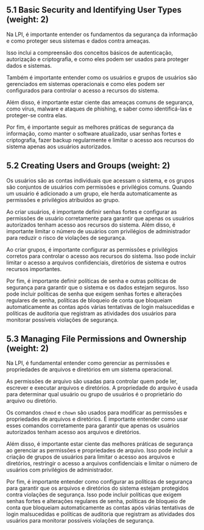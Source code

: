 
## 5.1 Basic Security and Identifying User Types (weight: 2)

Na LPI, é importante entender os fundamentos da segurança da informação e como proteger seus sistemas e dados contra ameaças.

Isso inclui a compreensão dos conceitos básicos de autenticação, autorização e criptografia, e como eles podem ser usados para proteger dados e sistemas.

Também é importante entender como os usuários e grupos de usuários são gerenciados em sistemas operacionais e como eles podem ser configurados para controlar o acesso a recursos do sistema.

Além disso, é importante estar ciente das ameaças comuns de segurança, como vírus, malware e ataques de phishing, e saber como identificá-las e proteger-se contra elas.

Por fim, é importante seguir as melhores práticas de segurança da informação, como manter o software atualizado, usar senhas fortes e criptografia, fazer backup regularmente e limitar o acesso aos recursos do sistema apenas aos usuários autorizados.


## 5.2 Creating Users and Groups (weight: 2)

Os usuários são as contas individuais que acessam o sistema, e os grupos são conjuntos de usuários com permissões e privilégios comuns. Quando um usuário é adicionado a um grupo, ele herda automaticamente as permissões e privilégios atribuídos ao grupo.

Ao criar usuários, é importante definir senhas fortes e configurar as permissões de usuário corretamente para garantir que apenas os usuários autorizados tenham acesso aos recursos do sistema. Além disso, é importante limitar o número de usuários com privilégios de administrador para reduzir o risco de violações de segurança.

Ao criar grupos, é importante configurar as permissões e privilégios corretos para controlar o acesso aos recursos do sistema. Isso pode incluir limitar o acesso a arquivos confidenciais, diretórios de sistema e outros recursos importantes.

Por fim, é importante definir políticas de senha e outras políticas de segurança para garantir que o sistema e os dados estejam seguros. Isso pode incluir políticas de senha que exigem senhas fortes e alterações regulares de senha, políticas de bloqueio de conta que bloqueiam automaticamente as contas após várias tentativas de login malsucedidas e políticas de auditoria que registram as atividades dos usuários para monitorar possíveis violações de segurança.


## 5.3 Managing File Permissions and Ownership (weight: 2)

Na LPI, é fundamental entender como gerenciar as permissões e propriedades de arquivos e diretórios em um sistema operacional.

As permissões de arquivo são usadas para controlar quem pode ler, escrever e executar arquivos e diretórios. A propriedade do arquivo é usada para determinar qual usuário ou grupo de usuários é o proprietário do arquivo ou diretório.

Os comandos `chmod` e `chown` são usados para modificar as permissões e propriedades de arquivos e diretórios. É importante entender como usar esses comandos corretamente para garantir que apenas os usuários autorizados tenham acesso aos arquivos e diretórios.

Além disso, é importante estar ciente das melhores práticas de segurança ao gerenciar as permissões e propriedades de arquivo. Isso pode incluir a criação de grupos de usuários para limitar o acesso aos arquivos e diretórios, restringir o acesso a arquivos confidenciais e limitar o número de usuários com privilégios de administrador.

Por fim, é importante entender como configurar as políticas de segurança para garantir que os arquivos e diretórios do sistema estejam protegidos contra violações de segurança. Isso pode incluir políticas que exigem senhas fortes e alterações regulares de senha, políticas de bloqueio de conta que bloqueiam automaticamente as contas após várias tentativas de login malsucedidas e políticas de auditoria que registram as atividades dos usuários para monitorar possíveis violações de segurança.


